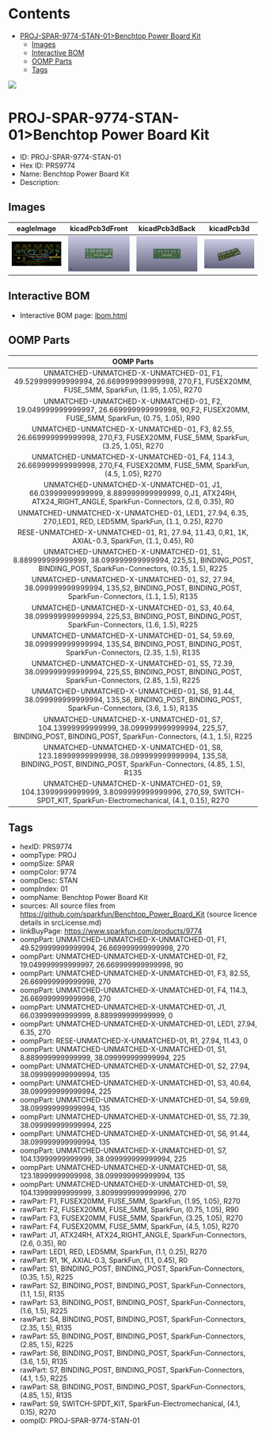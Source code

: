 



Contents
========

* [PROJ-SPAR-9774-STAN-01>Benchtop Power Board Kit](#proj-spar-9774-stan-01benchtop-power-board-kit)
	* [Images](#images)
	* [Interactive BOM](#interactive-bom)
	* [OOMP Parts](#oomp-parts)
	* [Tags](#tags)
  
![][im]
# PROJ-SPAR-9774-STAN-01>Benchtop Power Board Kit

- ID: PROJ-SPAR-9774-STAN-01
- Hex ID: PRS9774
- Name: Benchtop Power Board Kit
- Description: 

## Images
  
  

|eagleImage|kicadPcb3dFront|kicadPcb3dBack|kicadPcb3d|
| :---: | :---: | :---: | :---: |
|[![eagleImage](eagleImage_140.png)](eagleImage_600.png)|[![kicadPcb3dFront](kicadPcb3dFront_140.png)](kicadPcb3dFront_600.png)|[![kicadPcb3dBack](kicadPcb3dBack_140.png)](kicadPcb3dBack_600.png)|[![kicadPcb3d](kicadPcb3d_140.png)](kicadPcb3d_600.png)|

## Interactive BOM

- Interactive BOM page: [ibom.html](kicad/bom/ibom.html)

## OOMP Parts
  

|OOMP Parts|
| :---: |
|UNMATCHED-UNMATCHED-X-UNMATCHED-01, F1, 49.529999999999994, 26.669999999999998, 270,F1, FUSEX20MM, FUSE_5MM, SparkFun, (1.95, 1.05), R270|
|UNMATCHED-UNMATCHED-X-UNMATCHED-01, F2, 19.049999999999997, 26.669999999999998, 90,F2, FUSEX20MM, FUSE_5MM, SparkFun, (0.75, 1.05), R90|
|UNMATCHED-UNMATCHED-X-UNMATCHED-01, F3, 82.55, 26.669999999999998, 270,F3, FUSEX20MM, FUSE_5MM, SparkFun, (3.25, 1.05), R270|
|UNMATCHED-UNMATCHED-X-UNMATCHED-01, F4, 114.3, 26.669999999999998, 270,F4, FUSEX20MM, FUSE_5MM, SparkFun, (4.5, 1.05), R270|
|UNMATCHED-UNMATCHED-X-UNMATCHED-01, J1, 66.03999999999999, 8.889999999999999, 0,J1, ATX24RH, ATX24_RIGHT_ANGLE, SparkFun-Connectors, (2.6, 0.35), R0|
|UNMATCHED-UNMATCHED-X-UNMATCHED-01, LED1, 27.94, 6.35, 270,LED1, RED, LED5MM, SparkFun, (1.1, 0.25), R270|
|RESE-UNMATCHED-X-UNMATCHED-01, R1, 27.94, 11.43, 0,R1, 1K, AXIAL-0.3, SparkFun, (1.1, 0.45), R0|
|UNMATCHED-UNMATCHED-X-UNMATCHED-01, S1, 8.889999999999999, 38.099999999999994, 225,S1, BINDING_POST, BINDING_POST, SparkFun-Connectors, (0.35, 1.5), R225|
|UNMATCHED-UNMATCHED-X-UNMATCHED-01, S2, 27.94, 38.099999999999994, 135,S2, BINDING_POST, BINDING_POST, SparkFun-Connectors, (1.1, 1.5), R135|
|UNMATCHED-UNMATCHED-X-UNMATCHED-01, S3, 40.64, 38.099999999999994, 225,S3, BINDING_POST, BINDING_POST, SparkFun-Connectors, (1.6, 1.5), R225|
|UNMATCHED-UNMATCHED-X-UNMATCHED-01, S4, 59.69, 38.099999999999994, 135,S4, BINDING_POST, BINDING_POST, SparkFun-Connectors, (2.35, 1.5), R135|
|UNMATCHED-UNMATCHED-X-UNMATCHED-01, S5, 72.39, 38.099999999999994, 225,S5, BINDING_POST, BINDING_POST, SparkFun-Connectors, (2.85, 1.5), R225|
|UNMATCHED-UNMATCHED-X-UNMATCHED-01, S6, 91.44, 38.099999999999994, 135,S6, BINDING_POST, BINDING_POST, SparkFun-Connectors, (3.6, 1.5), R135|
|UNMATCHED-UNMATCHED-X-UNMATCHED-01, S7, 104.13999999999999, 38.099999999999994, 225,S7, BINDING_POST, BINDING_POST, SparkFun-Connectors, (4.1, 1.5), R225|
|UNMATCHED-UNMATCHED-X-UNMATCHED-01, S8, 123.18999999999998, 38.099999999999994, 135,S8, BINDING_POST, BINDING_POST, SparkFun-Connectors, (4.85, 1.5), R135|
|UNMATCHED-UNMATCHED-X-UNMATCHED-01, S9, 104.13999999999999, 3.8099999999999996, 270,S9, SWITCH-SPDT_KIT, SparkFun-Electromechanical, (4.1, 0.15), R270|

## Tags

- hexID: PRS9774
- oompType: PROJ
- oompSize: SPAR
- oompColor: 9774
- oompDesc: STAN
- oompIndex: 01
- oompName: Benchtop Power Board Kit
- sources: All source files from https://github.com/sparkfun/Benchtop_Power_Board_Kit (source licence details in srcLicense.md)
- linkBuyPage: https://www.sparkfun.com/products/9774
- oompPart: UNMATCHED-UNMATCHED-X-UNMATCHED-01, F1, 49.529999999999994, 26.669999999999998, 270
- oompPart: UNMATCHED-UNMATCHED-X-UNMATCHED-01, F2, 19.049999999999997, 26.669999999999998, 90
- oompPart: UNMATCHED-UNMATCHED-X-UNMATCHED-01, F3, 82.55, 26.669999999999998, 270
- oompPart: UNMATCHED-UNMATCHED-X-UNMATCHED-01, F4, 114.3, 26.669999999999998, 270
- oompPart: UNMATCHED-UNMATCHED-X-UNMATCHED-01, J1, 66.03999999999999, 8.889999999999999, 0
- oompPart: UNMATCHED-UNMATCHED-X-UNMATCHED-01, LED1, 27.94, 6.35, 270
- oompPart: RESE-UNMATCHED-X-UNMATCHED-01, R1, 27.94, 11.43, 0
- oompPart: UNMATCHED-UNMATCHED-X-UNMATCHED-01, S1, 8.889999999999999, 38.099999999999994, 225
- oompPart: UNMATCHED-UNMATCHED-X-UNMATCHED-01, S2, 27.94, 38.099999999999994, 135
- oompPart: UNMATCHED-UNMATCHED-X-UNMATCHED-01, S3, 40.64, 38.099999999999994, 225
- oompPart: UNMATCHED-UNMATCHED-X-UNMATCHED-01, S4, 59.69, 38.099999999999994, 135
- oompPart: UNMATCHED-UNMATCHED-X-UNMATCHED-01, S5, 72.39, 38.099999999999994, 225
- oompPart: UNMATCHED-UNMATCHED-X-UNMATCHED-01, S6, 91.44, 38.099999999999994, 135
- oompPart: UNMATCHED-UNMATCHED-X-UNMATCHED-01, S7, 104.13999999999999, 38.099999999999994, 225
- oompPart: UNMATCHED-UNMATCHED-X-UNMATCHED-01, S8, 123.18999999999998, 38.099999999999994, 135
- oompPart: UNMATCHED-UNMATCHED-X-UNMATCHED-01, S9, 104.13999999999999, 3.8099999999999996, 270
- rawPart: F1, FUSEX20MM, FUSE_5MM, SparkFun, (1.95, 1.05), R270
- rawPart: F2, FUSEX20MM, FUSE_5MM, SparkFun, (0.75, 1.05), R90
- rawPart: F3, FUSEX20MM, FUSE_5MM, SparkFun, (3.25, 1.05), R270
- rawPart: F4, FUSEX20MM, FUSE_5MM, SparkFun, (4.5, 1.05), R270
- rawPart: J1, ATX24RH, ATX24_RIGHT_ANGLE, SparkFun-Connectors, (2.6, 0.35), R0
- rawPart: LED1, RED, LED5MM, SparkFun, (1.1, 0.25), R270
- rawPart: R1, 1K, AXIAL-0.3, SparkFun, (1.1, 0.45), R0
- rawPart: S1, BINDING_POST, BINDING_POST, SparkFun-Connectors, (0.35, 1.5), R225
- rawPart: S2, BINDING_POST, BINDING_POST, SparkFun-Connectors, (1.1, 1.5), R135
- rawPart: S3, BINDING_POST, BINDING_POST, SparkFun-Connectors, (1.6, 1.5), R225
- rawPart: S4, BINDING_POST, BINDING_POST, SparkFun-Connectors, (2.35, 1.5), R135
- rawPart: S5, BINDING_POST, BINDING_POST, SparkFun-Connectors, (2.85, 1.5), R225
- rawPart: S6, BINDING_POST, BINDING_POST, SparkFun-Connectors, (3.6, 1.5), R135
- rawPart: S7, BINDING_POST, BINDING_POST, SparkFun-Connectors, (4.1, 1.5), R225
- rawPart: S8, BINDING_POST, BINDING_POST, SparkFun-Connectors, (4.85, 1.5), R135
- rawPart: S9, SWITCH-SPDT_KIT, SparkFun-Electromechanical, (4.1, 0.15), R270
- oompID: PROJ-SPAR-9774-STAN-01



[im]: kicadPcb3d_450.png
